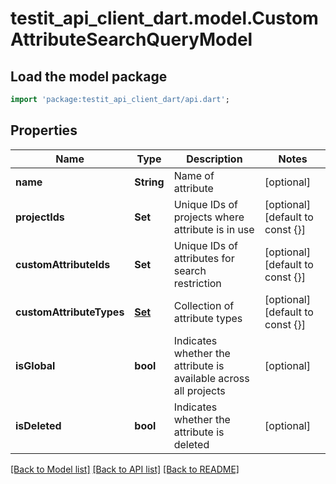 # testit_api_client_dart.model.CustomAttributeSearchQueryModel

## Load the model package
```dart
import 'package:testit_api_client_dart/api.dart';
```

## Properties
Name | Type | Description | Notes
------------ | ------------- | ------------- | -------------
**name** | **String** | Name of attribute | [optional] 
**projectIds** | **Set<String>** | Unique IDs of projects where attribute is in use | [optional] [default to const {}]
**customAttributeIds** | **Set<String>** | Unique IDs of attributes for search restriction | [optional] [default to const {}]
**customAttributeTypes** | [**Set<CustomAttributeTypesEnum>**](CustomAttributeTypesEnum.md) | Collection of attribute types | [optional] [default to const {}]
**isGlobal** | **bool** | Indicates whether the attribute is available across all projects | [optional] 
**isDeleted** | **bool** | Indicates whether the attribute is deleted | [optional] 

[[Back to Model list]](../README.md#documentation-for-models) [[Back to API list]](../README.md#documentation-for-api-endpoints) [[Back to README]](../README.md)


